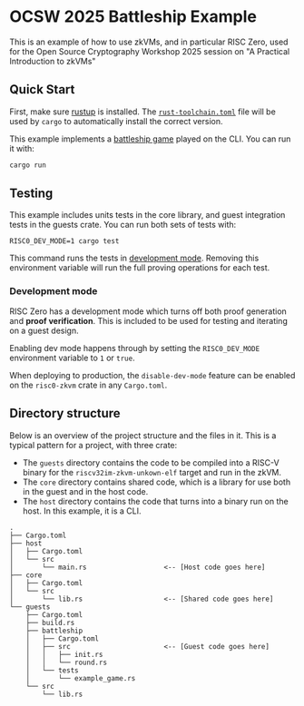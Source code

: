 # OCSW 2025 Battleship Example

This is an example of how to use zkVMs, and in particular RISC Zero, used for the Open Source Cryptography Workshop 2025 session on "A Practical Introduction to zkVMs"

## Quick Start

First, make sure [rustup] is installed.
The [`rust-toolchain.toml`][rust-toolchain] file will be used by `cargo` to automatically install the correct version.

This example implements a [battleship game][battleship-wiki] played on the CLI. You can run it with:

```bash
cargo run
```

## Testing

This example includes units tests in the core library, and guest integration tests in the guests crate.
You can run both sets of tests with:

```
RISC0_DEV_MODE=1 cargo test
```

This command runs the tests in [development mode](#development-mode).
Removing this environment variable will run the full proving operations for each test.

### Development mode

RISC Zero has a development mode which turns off both proof generation and **proof verification**.
This is included to be used for testing and iterating on a guest design.

Enabling dev mode happens through by setting the `RISC0_DEV_MODE` environment variable to `1` or `true`.

When deploying to production, the `disable-dev-mode` feature can be enabled on the `risc0-zkvm` crate in any `Cargo.toml`.

## Directory structure

Below is an overview of the project structure and the files in it.
This is a typical pattern for a project, with three crate:

* The `guests` directory contains the code to be compiled into a RISC-V binary for the `riscv32im-zkvm-unkown-elf` target and run in the zkVM.
* The `core` directory contains shared code, which is a library for use both in the guest and in the host code.
* The `host` directory contains the code that turns into a binary run on the host. In this example, it is a CLI.

```
.
├── Cargo.toml
├── host
│   ├── Cargo.toml
│   └── src
│       └── main.rs                   <-- [Host code goes here]
├── core
│   ├── Cargo.toml
│   └── src
│       └── lib.rs                    <-- [Shared code goes here]
└── guests
    ├── Cargo.toml
    ├── build.rs
    ├── battleship
    │   ├── Cargo.toml
    │   ├── src                       <-- [Guest code goes here]
    │   │   ├── init.rs
    │   │   └── round.rs
    │   └── tests
    │       └── example_game.rs
    └── src
        └── lib.rs
```

[rustup]: https://rustup.rs
[rust-toolchain]: rust-toolchain.toml
[battleship-wiki]: https://en.wikipedia.org/wiki/Battleship_(game)
